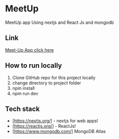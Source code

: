 # MeetUp

MeetUp app Using nextjs and React Js and mongodb

## Link

[Meet-Up App click here ](https://meet-up-eta.vercel.app/)

## How to run locally

1.  Clone GitHub repo for this project locally
2.  change directory to project folder
3.  npm install
4.  npm run dev

## Tech stack

- [https://nextjs.org/] - nextjs for web apps!
- [https://reactjs.org/] - ReactJs!
- [https://www.mongodb.com/] MongoDB Atlas
